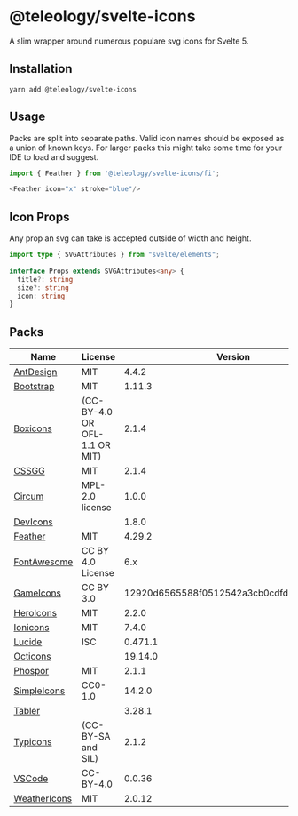 # @teleology/svelte-icons
A slim wrapper around numerous populare svg icons for Svelte 5.

## Installation
```shell
yarn add @teleology/svelte-icons
```

## Usage
Packs are split into separate paths. Valid icon names should be exposed as a union of known keys. For larger packs this might take some time for your IDE to load and suggest. 

```javascript
import { Feather } from '@teleology/svelte-icons/fi';

<Feather icon="x" stroke="blue"/>
```

## Icon Props
Any prop an svg can take is accepted outside of width and height. 
```typescript
import type { SVGAttributes } from "svelte/elements";
  
interface Props extends SVGAttributes<any> {
  title?: string
  size?: string
  icon: string
}
```

## Packs

| Name   | License | Version | Count |
|--------|--------|---------|---------|
| [AntDesign](https://github.com/ant-design/ant-design-icons) | MIT | 4.4.2 | 831 |
| [Bootstrap](https://github.com/twbs/icons) | MIT | 1.11.3 | 2051 |
| [Boxicons](https://github.com/atisawd/boxicons) | (CC-BY-4.0 OR OFL-1.1 OR MIT) | 2.1.4 | 814 |
| [CSSGG](https://github.com/astrit/css.gg) | MIT | 2.1.4 | 704 |
| [Circum](https://github.com/Klarr-Agency/Circum-Icons) | MPL-2.0 license | 1.0.0 | 288 |
| [DevIcons](https://github.com/vorillaz/devicons) |  | 1.8.0 | 192 |
| [Feather](https://github.com/feathericons/feather) | MIT | 4.29.2 | 287 |
| [FontAwesome](https://github.com/FortAwesome/Font-Awesome) | CC BY 4.0 License | 6.x | 163 |
| [GameIcons](https://github.com/delacannon/game-icons-inverted) | CC BY 3.0 | 12920d6565588f0512542a3cb0cdfd36a497f910 | 4040 |
| [HeroIcons](https://github.com/tailwindlabs/heroicons) | MIT | 2.2.0 | 648 |
| [Ionicons](https://github.com/ionic-team/ionicons) | MIT | 7.4.0 | 1356 |
| [Lucide](https://github.com/lucide-icons/lucide) | ISC | 0.471.1 | 1546 |
| [Octicons](https://github.com/primer/octicons) |  | 19.14.0 | 645 |
| [Phospor](https://github.com/phosphor-icons/homepage) | MIT | 2.1.1 | 9110 |
| [SimpleIcons](https://github.com/simple-icons/simple-icons) | CC0-1.0 | 14.2.0 | 3255 |
| [Tabler](https://github.com/tabler/tabler-icons) |  | 3.28.1 | 5826 |
| [Typicons](https://github.com/stephenhutchings/typicons.font) | (CC-BY-SA and SIL) | 2.1.2 | 336 |
| [VSCode](https://github.com/microsoft/vscode-codicons) | CC-BY-4.0 | 0.0.36 | 469 |
| [WeatherIcons](https://github.com/erikflowers/weather-icons) | MIT | 2.0.12 | 219 |